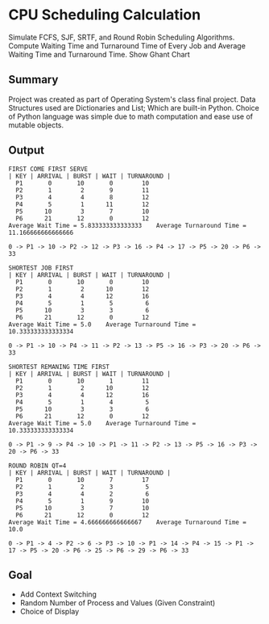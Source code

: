 # CPU Scheduling Calculation
Simulate FCFS, SJF, SRTF, and Round Robin Scheduling Algorithms.
Compute Waiting Time and Turnaround Time of Every Job and Average Waiting Time and Turnaround Time.
Show Ghant Chart

## Summary
Project was created as part of Operating System's class final project. Data Structures used are Dictionaries and List; Which are built-in Python. Choice of Python language was simple due to math computation and ease use of mutable objects.

## Output
```OUTPUT
FIRST COME FIRST SERVE
| KEY | ARRIVAL | BURST | WAIT | TURNAROUND |
  P1       0       10       0        10
  P2       1        2       9        11
  P3       4        4       8        12
  P4       5        1      11        12
  P5      10        3       7        10
  P6      21       12       0        12
Average Wait Time = 5.833333333333333    Average Turnaround Time = 11.166666666666666

0 -> P1 -> 10 -> P2 -> 12 -> P3 -> 16 -> P4 -> 17 -> P5 -> 20 -> P6 -> 33 

SHORTEST JOB FIRST
| KEY | ARRIVAL | BURST | WAIT | TURNAROUND |
  P1       0       10       0        10
  P2       1        2      10        12
  P3       4        4      12        16
  P4       5        1       5         6
  P5      10        3       3         6
  P6      21       12       0        12
Average Wait Time = 5.0    Average Turnaround Time = 10.333333333333334

0 -> P1 -> 10 -> P4 -> 11 -> P2 -> 13 -> P5 -> 16 -> P3 -> 20 -> P6 -> 33 

SHORTEST REMANING TIME FIRST
| KEY | ARRIVAL | BURST | WAIT | TURNAROUND |
  P1       0       10       1        11
  P2       1        2      10        12
  P3       4        4      12        16
  P4       5        1       4         5
  P5      10        3       3         6
  P6      21       12       0        12
Average Wait Time = 5.0    Average Turnaround Time = 10.333333333333334

0 -> P1 -> 9 -> P4 -> 10 -> P1 -> 11 -> P2 -> 13 -> P5 -> 16 -> P3 -> 20 -> P6 -> 33 

ROUND ROBIN QT=4
| KEY | ARRIVAL | BURST | WAIT | TURNAROUND |
  P1       0       10       7        17
  P2       1        2       3         5
  P3       4        4       2         6
  P4       5        1       9        10
  P5      10        3       7        10
  P6      21       12       0        12
Average Wait Time = 4.666666666666667    Average Turnaround Time = 10.0

0 -> P1 -> 4 -> P2 -> 6 -> P3 -> 10 -> P1 -> 14 -> P4 -> 15 -> P1 -> 17 -> P5 -> 20 -> P6 -> 25 -> P6 -> 29 -> P6 -> 33 
```

## Goal
* Add Context Switching
* Random Number of Process and Values (Given Constraint)
* Choice of Display
